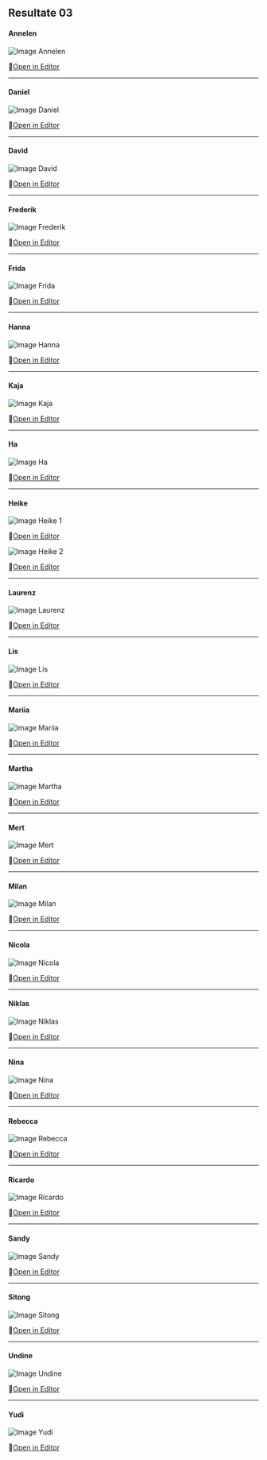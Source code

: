 ## Resultate 03

#### Annelen

![Image Annelen](media/03/Annelen.png)

🔗[Open in Editor](https://editor.p5js.org/Annelen/sketches/4AGMr12qF)

---

#### Daniel

![Image Daniel](media/03/Daniel.png)

🔗[Open in Editor](https://editor.p5js.org/drmarzipan/sketches/tu74WMkvW)

---

#### David

![Image David](media/03/Missing.png)

🔗[Open in Editor]()

---

#### Frederik

![Image Frederik](media/03/Frederik.png)

🔗[Open in Editor](https://editor.p5js.org/gribelgrubel/sketches/rX8Of6l7S)

---

#### Frida

![Image Frida](media/03/Missing.png)

🔗[Open in Editor]()

---

#### Hanna

![Image Hanna](media/03/Missing.png)

🔗[Open in Editor]()

---

#### Kaja

![Image Kaja](media/03/Missing.png)

🔗[Open in Editor]()

---

#### Ha

![Image Ha](media/03/Missing.png)

🔗[Open in Editor]()

---

#### Heike

![Image Heike 1](media/03/Heike1.png)

🔗[Open in Editor](https://editor.p5js.org/heikegrebin/sketches/f7BQhU7hV)

![Image Heike 2](media/03/Heike2.png)

🔗[Open in Editor](https://editor.p5js.org/heikegrebin/sketches/paLzhmSl8)

---

#### Laurenz

![Image Laurenz](media/03/Missing.png)

🔗[Open in Editor]()

---

#### Lis

![Image Lis](media/03/Missing.png)

🔗[Open in Editor]()

---

#### Mariia

![Image Mariia](media/03/Missing.png)

🔗[Open in Editor]()

---

#### Martha

![Image Martha](media/03/Missing.png)

🔗[Open in Editor]()

---

#### Mert

![Image Mert](media/03/Mert.png)

🔗[Open in Editor](https://editor.p5js.org/mertekinci/sketches/CasQc1WfO)

---

#### Milan

![Image Milan](media/03/Missing.png)

🔗[Open in Editor]()

---

#### Nicola

![Image Nicola](media/03/Nicola.png)

🔗[Open in Editor](https://editor.p5js.org/nicola931/sketches/ow53JcLwC)

---

#### Niklas

![Image Niklas](media/03/Missing.png)

🔗[Open in Editor]()

---

#### Nina

![Image Nina](media/03/Nina.png)

🔗[Open in Editor](https://editor.p5js.org/NinaBue/sketches/ZsJLhGaPZ)

---

#### Rebecca

![Image Rebecca](media/03/Rebecca.png)

🔗[Open in Editor](https://editor.p5js.org/rebeccuxs/sketches/qCwQZYCmO)

---

#### Ricardo

![Image Ricardo](media/03/Ricardo.png)

🔗[Open in Editor](https://editor.p5js.org/RicardoBachmann/sketches/83qx5-Nsm)

---

#### Sandy

![Image Sandy](media/03/Missing.png)

🔗[Open in Editor]()

---

#### Sitong

![Image Sitong](media/03/Missing.png)

🔗[Open in Editor]()

---

#### Undine

![Image Undine](media/03/Missing.png)

🔗[Open in Editor]()

---

#### Yudi

![Image Yudi](media/03/Missing.png)

🔗[Open in Editor]()
